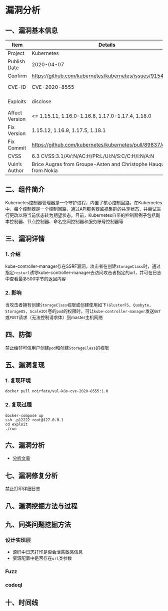 # 漏洞分析

## 一、漏洞基本信息

| Item           | Details                                          | Note              |
| -------------- | ------------------------------------------------ | ----------------- |
| Project        | Kubernetes                                       |                   |
| Publish Date   | 2020-04-07                                       |                   |
| Confirm        | https://github.com/kubernetes/kubernetes/issues/91542  |             |
| CVE-ID         | CVE-2020-8555                                    | mitre, cvedetails |
| Exploits       | disclose                                         | see in image      |
| Affect Version | <= 1.15.11, 1.16.0-1.16.8, 1.17.0-1.17.4, 1.18.0 |                   |
| Fix Version    | 1.15.12, 1.16.9, 1.17.5, 1.18.1                  |                   |
| Fix Commit     | https://github.com/kubernetes/kubernetes/pull/89837/commits   |      |
| CVSS           | 6.3 CVSS:3.1/AV:N/AC:H/PR:L/UI:N/S:C/C:H/I:N/A:N |                   |
| Vuln’s Author  | Brice Augras from Groupe-Asten and Christophe Hauquiert from Nokia   |  |


## 二、组件简介
Kubernetes控制器管理器是一个守护进程，内置了核心控制回路。在Kubernetes中，每个控制器是一个控制回路，通过API服务器监视集群的共享状态，并尝试进行更改以将当前状态转为期望状态。目前，Kubernetes自带的控制器例子包括副本控制器、节点控制器、命名空间控制器和服务账号控制器等

## 三、漏洞详情

### 1. 介绍
kube-controller-manager存在SSRF漏洞，攻击者在创建`StorageClass`时，通过指定`resturl`诱导kube-controller-manager去访问攻击者指定的url，并可在日志中查看最多500字节的返回内容

### 2. 影响
当攻击者拥有创建`StorageClass`权限或创建使用如下`(GlusterFS, Quobyte, StorageOS, ScaleIO)`卷的`pod`的权限时，可让`kube-controller-manager`发送`GET`或`POST`请求（无法控制请求体）到master主机网络

## 四、防御
禁止给非可信用户创建`pod`和创建`StorageClass`的权限

## 五、漏洞复现
### 1. 复现环境
```
docker pull noirfate/vul-k8s-cve-2020-8555:1.0
```
### 2. 复现过程
```
docker-compose up
ssh -p12222 root@127.0.0.1
cd exploit
./run
```

## 六、漏洞分析
- [分析文章](https://medium.com/@BreizhZeroDayHunters/when-its-not-only-about-a-kubernetes-cve-8f6b448eafa8)

## 七、漏洞修复分析
禁止打印详细日志

## 八、漏洞挖掘方法与过程

## 九、同类问题挖掘方法

### 设计实现层
- 源码中日志打印是否会泄露敏感信息
- 资源配置中是否存在`url`类参数

### Fuzz

### codeql

## 十、时间线

